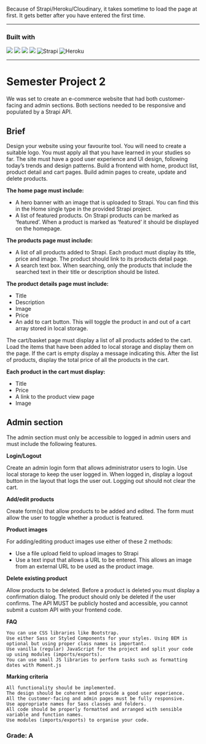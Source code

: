 Because of Strapi/Heroku/Cloudinary, it takes sometime to load the page at first.
It gets better after you have entered the first time.

---

### Built with

<img src="https://img.shields.io/badge/JavaScript-323330?style=for-the-badge&logo=javascript&logoColor=F7DF1E" /> <img src="https://img.shields.io/badge/Sass-CC6699?style=for-the-badge&logo=sass&logoColor=white" /> <img src="https://img.shields.io/badge/Bootstrap-563D7C?style=for-the-badge&logo=bootstrap&logoColor=white" /> <img src="https://img.shields.io/badge/Visual_Studio-5C2D91?style=for-the-badge&logo=visual%20studio&logoColor=white" />
![Strapi](https://img.shields.io/badge/strapi-%232E7EEA.svg?style=for-the-badge&logo=strapi&logoColor=white)
![Heroku](https://img.shields.io/badge/heroku-%23430098.svg?style=for-the-badge&logo=heroku&logoColor=white)



---

# Semester Project 2

We was set to create an e-commerce website that had both customer-facing and admin sections.
Both sections needed to be responsive and populated by a Strapi API.

## Brief
Design your website using your favourite tool. You will need to create a suitable logo.
You must apply all that you have learned in your studies so far.
The site must have a good user experience and UI design, following today’s trends and design patterns.
Build a frontend with home, product list, product detail and cart pages.
Build admin pages to create, update and delete products.

**The home page must include:**

- A hero banner with an image that is uploaded to Strapi. You can find this in the Home single type in the provided Strapi project.
- A list of featured products. On Strapi products can be marked as ‘featured’. When a product is marked as ‘featured’ it should be displayed on the homepage.

**The products page must include:**

- A list of all products added to Strapi. Each product must display its title, price and image. The product should link to its products detail page.
- A search text box. When searching, only the products that include the searched text in their title or description should be listed.


**The product details page must include:**

- Title
- Description
- Image
- Price
- An add to cart button. This will toggle the product in and out of a cart array stored in local storage.

The cart/basket page must display a list of all products added to the cart.
Load the items that have been added to local storage and display them on the page. If the cart is empty display a message indicating this.
After the list of products, display the total price of all the products in the cart.

**Each product in the cart must display:**

- Title
- Price
- A link to the product view page
- Image

## Admin section
The admin section must only be accessible to logged in admin users and must include the following features.

**Login/Logout**

Create an admin login form that allows administrator users to login. Use local storage to keep the user logged in.
When logged in, display a logout button in the layout that logs the user out. Logging out should not clear the cart.

**Add/edit products**

Create form(s) that allow products to be added and edited. The form must allow the user to toggle whether a product is featured.

**Product images**

For adding/editing product images use either of these 2 methods:

- Use a file upload field to upload images to Strapi
- Use a text input that allows a URL to be entered. This allows an image from an external URL to be used as the product image.

**Delete existing product**

Allow products to be deleted. Before a product is deleted you must display a confirmation dialog.
The product should only be deleted if the user confirms.
The API MUST be publicly hosted and accessible, you cannot submit a custom API with your frontend code.

**FAQ**

    You can use CSS libraries like Bootstrap.
    Use either Sass or Styled Components for your styles. Using BEM is optional but using proper class names is important.
    Use vanilla (regular) JavaScript for the project and split your code up using modules (imports/exports).
    You can use small JS libraries to perform tasks such as formatting dates with Moment.js

**Marking criteria**

    All functionality should be implemented.
    The design should be coherent and provide a good user experience.
    All the customer-facing and admin pages must be fully responsive.
    Use appropriate names for Sass classes and folders.
    All code should be properly formatted and arranged with sensible variable and function names.
    Use modules (imports/exports) to organise your code.

### Grade: A
